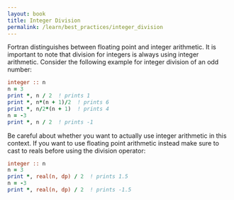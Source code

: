 ```yaml
---
layout: book
title: Integer Division
permalink: /learn/best_practices/integer_division
---
```


Fortran distinguishes between floating point and integer arithmetic.
It is important to note that division for integers is always using
integer arithmetic.
Consider the following example for integer division of an odd number:

```fortran
integer :: n
n = 3
print *, n / 2  ! prints 1
print *, n*(n + 1)/2  ! prints 6
print *, n/2*(n + 1)  ! prints 4
n = -3
print *, n / 2  ! prints -1
```

Be careful about whether you want to actually use integer arithmetic
in this context. If you want to use floating point arithmetic instead
make sure to cast to reals before using the division operator:

```fortran
integer :: n
n = 3
print *, real(n, dp) / 2  ! prints 1.5
n = -3
print *, real(n, dp) / 2  ! prints -1.5
```
